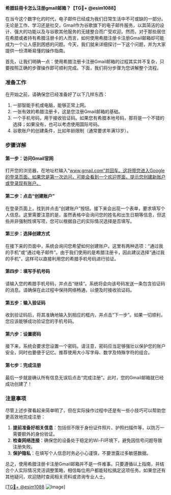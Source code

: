 **希腊註冊卡怎么注册gmail邮箱？【TG💪+ @esim1088】**

在当今这个数字化的时代，电子邮件已经成为我们日常生活中不可或缺的一部分。无论是工作、学习还是社交，Gmail作为谷歌旗下的电子邮件服务，以其简洁的设计、强大的功能以及与谷歌其他服务的无缝整合而广受欢迎。然而，对于那些居住在希腊或者持有希腊注册卡的人而言，如何使用希腊注册卡注册Gmail邮箱却可能成为一个让人感到困惑的问题。今天，我们就来详细探讨一下这个问题，并为大家提供一份清晰易懂的操作指南。

首先，让我们明确一点：使用希腊注册卡注册Gmail邮箱的过程其实并不复杂，只要按照正确的步骤操作即可顺利完成。下面，我们将分步骤为您讲解整个流程。

### 准备工作

在开始之前，请确保您已经准备好了以下几样东西：
1. 一部智能手机或电脑，能够正常上网。
2. 一张有效的希腊注册卡，这是您注册Gmail邮箱的基础。
3. 一个手机号码，用于接收验证码。如果您有希腊本地号码，那将是一个不错的选择；如果没有，也可以考虑使用国际号码。
4. 谷歌账户的创建条件，比如年龄限制（通常要求年满13岁）。

### 步骤详解

#### 第一步：访问Gmail官网
打开您的浏览器，在地址栏输入“www.gmail.com”并回车。这将带您进入Google的登录页面。如果您是第一次访问，可能会看到一个欢迎界面，提示您创建新账户或登录现有账户。

#### 第二步：点击“创建账户”
在登录页面上，找到并点击“创建账户”按钮。接下来会出现一个表单，要求填写个人信息。这里需要注意的是，虽然表格中会询问您的姓名和出生日期等信息，但这些并非强制性填写项，您可以根据自己的实际情况选择是否填写。

#### 第三步：选择创建方式
在接下来的页面中，系统会询问您希望如何创建账户。这里有两种选项：“通过我的手机”或“通过电子邮件”。由于我们使用的是希腊注册卡，因此建议选择“通过我的手机”，这样可以直接利用您的希腊手机号码进行验证。

#### 第四步：填写手机号码
请输入您的希腊手机号码，并点击“继续”。系统将会向该号码发送一条包含验证码的消息。请确保在此过程中保持网络畅通，以便及时接收验证码。

#### 第五步：输入验证码
收到验证码后，将其准确地输入到相应的框内，并点击“下一步”。如果一切顺利，您应该能够成功验证您的手机号码。

#### 第六步：设置密码
接下来，系统会要求您设置一个密码。请注意，密码应当足够强壮以保护您的账户安全，同时也要便于记忆。推荐使用大小写字母、数字及特殊字符的组合。

#### 第七步：完成注册
最后一步就是确认所有信息无误后点击“完成注册”。此时，您的Gmail邮箱就已经成功创建了！

### 注意事项

尽管上述步骤看起来简单明了，但在实际操作过程中还是有一些小技巧可以帮助您更高效地完成注册：

1. **提前准备好相关信息**：包括但不限于身份证件照片、护照扫描件等，以防万一需要额外的身份验证。
2. **检查网络连接**：确保您的设备处于稳定的Wi-Fi环境下，避免因信号问题导致注册失败。
3. **保护隐私**：在填写个人信息时务必小心谨慎，不要泄露过多敏感数据。

总之，使用希腊注册卡注册Gmail邮箱并不是一件难事。只要遵循以上指南，并结合个人实际情况灵活调整策略，相信每位用户都能轻松搞定这项任务。如果您还有其他疑问，欢迎随时查阅相关资料或咨询专业人士。

[[TG💪+ @esim1088](https://t.me/s/esim1088) ![Image](https://i.postimg.cc/4NQfJmqS/Snipaste-2025-05-13-00-14-12.png)]